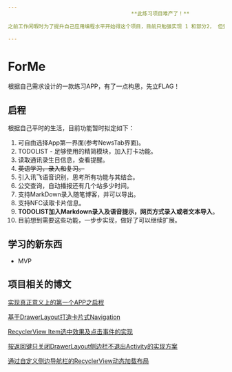 ```yaml
---
                                        **此练习项目难产了！**
                                        
之前工作闲暇时为了提升自己应用编程水平开始得这个项目，目前只勉强实现 1 和部分2， 但受诸事所扰（主要自己懈怠）已经有几个月更新过，现在觉得这个项目并不十分合适，亦不愿重拾，所以决定不再继续此项目。

---
```



# ForMe

根据自己需求设计的一款练习APP，有了一点构思，先立FLAG！


## 启程
根据自己平时的生活，目前功能暂时拟定如下：

1. 可自由选择App第一界面(参考NewsTab界面)。
2. TODOLIST - 足够使用的精简模块，加入打卡功能。
3. 读取通讯录生日信息，查看提醒。
4. ~~英语学习，录入和复习。~~
5. 引入讯飞语音识别，思考所有功能与其结合。
6. 公交查询，自动播报还有几个站多少时间。
7. 支持MarkDown录入随笔博客，并可以导出。
8. 支持NFC读取卡片信息。
9. **TODOLIST加入Markdown录入及语音提示，网页方式录入或者文本导入**。
10. 目前想到需要这些功能，一步步实现，做好了可以继续扩展。


##  学习的新东西
* MVP

## 项目相关的博文
[实现真正意义上的第一个APP之启程](http://huaqianlee.github.io/2017/07/11/Android/%E5%AE%9E%E7%8E%B0%E7%9C%9F%E6%AD%A3%E6%84%8F%E4%B9%89%E4%B8%8A%E7%9A%84%E7%AC%AC%E4%B8%80%E4%B8%AAAPP%E4%B9%8B%E5%90%AF%E7%A8%8B/)

[基于DrawerLayout打造卡片式Navigation](http://huaqianlee.github.io/2017/08/17/Android/the-card-navigation-base-on-drawerlayout/)

[RecyclerView Item选中效果及点击事件的实现](http://huaqianlee.github.io/2017/08/17/Android/the-selected-effect-of-recyclerview-item/)

[按返回键只关闭DrawerLayout侧边栏不退出Activity的实现方案](http://huaqianlee.github.io/2017/08/18/Android/hides-navigation-in-drawerlayou/)

[通过自定义侧边导航栏的RecyclerView动态加载布局](http://huaqianlee.github.io/2017/08/18/Android/Dynamic-loading-layout-by-recyclerview-item/)



